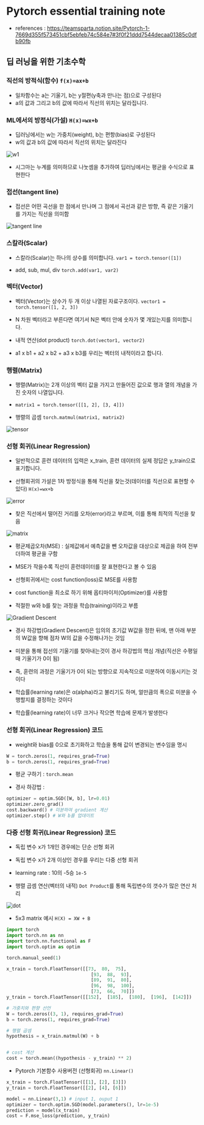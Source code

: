 # Pytorch essential training note

* references : https://teamsparta.notion.site/Pytorch-1-7669d355f573451cbf5ebfeb74c584e7#3f0f21ddd7544decaa01385c0dfb90fb

## 딥 러닝을 위한 기초수학

### 직선의 방적식(함수) `f(x)=ax+b`

* 일차함수는 a는 기울기, b는 y절편(y축과 만나는 점)으로 구성된다
* a의 값과 그리고 b의 값에 따라서 직선의 위치는 달라집니다.

### ML에서의 방정식(가설) `H(x)=wx+b`

* 딥러닝에서는 w는 가중치(weight), b는 편항(bias)로 구성된다
* w의 값과 b의 값에 따라서 직선의 위치는 달라진다

![w1](https://user-images.githubusercontent.com/41291493/134908731-b68ae42b-343c-48dc-93af-e63e5441f729.png)

* 시그마는 누계를 의미하므로 나눗셈을 추가하여 딥러닝에서는 평균을 수식으로 표현한다

### 접선(tangent line)

* 접선은 어떤 곡선을 한 점에서 만나며 그 점에서 곡선과 같은 방향, 즉 같은 기울기를 가지는 직선을 의미함

![tangent line](https://user-images.githubusercontent.com/41291493/134908691-67509715-a7d1-4317-a357-16aecb8266b6.png)

 ### 스칼라(Scalar)
 
* 스칼라(Scalar)는 하나의 상수를 의미합니다. `var1 = torch.tensor([1])`

* add, sub, mul, div `torch.add(var1, var2)`

### 벡터(Vector)

* 벡터(Vector)는 상수가 두 개 이상 나열된 자료구조이다. `vector1 = torch.tensor([1, 2, 3])`

* N 차원 벡터라고 부른다면 여기서 N은 벡터 안에 숫자가 몇 개있는지를 의미합니다.

* 내적 연산(dot product) `torch.dot(vector1, vector2)`

* a1 x b1 + a2 x b2 + a3 x b3를 우리는 벡터의 내적이라고 합니다.

### 행렬(Matrix)

* 행렬(Matrix)는 2개 이상의 벡터 값을 가지고 만들어진 값으로 행과 열의 개념을 가진 숫자의 나열입니다.

* `matrix1 = torch.tensor([[1, 2], [3, 4]])`

* 행렬의 곱셈 `torch.matmul(matrix1, matrix2)`

![tensor](https://user-images.githubusercontent.com/41291493/135062903-0186068f-6035-46ab-a6d9-9eebe1dd6d38.png)

### 선형 회귀(Linear Regression)

* 일반적으로 훈련 데이터의 입력은 x_train, 훈련 데이터의 실제 정답은 y_train으로 표기합니다.

* 선형회귀의 가설은 1차 방정식을 통해 직선을 찾는것(데이터를 직선으로 표현할 수 있다) `H(x)=wx+b`

![error](https://user-images.githubusercontent.com/41291493/135068075-ae0ac7bd-9253-4a94-885e-8538e91bf99d.PNG)

* 찾은 직선에서 떨어진 거리를 오차(error)라고 부르며, 이를 통해 최적의 직선을 찾음

![matrix](https://user-images.githubusercontent.com/41291493/135068374-233c583a-d884-4e9d-ad14-74882098c0bb.png)

* 평균제곱오차(MSE) : 실제값에서 예측값을 뺀 오차값을 대상으로 제곱을 하여 전부 더하여 평균을 구함

* MSE가 작을수록 직선이 훈련데이터를 잘 표현한다고 볼 수 있음

* 선형회귀에서는 cost function(loss)로 MSE를 사용함

* cost function을 최소로 하기 위해 옵티마이저(Optimizer)를 사용함

* 적절한 w와 b를 찾는 과정을 학습(training)이라고 부름

![Gradient Descent](https://user-images.githubusercontent.com/41291493/135069580-5771d314-ceba-46cf-83ac-b3c66b679a87.png)

* 경사 하강법(Gradient Descent)은 임의의 초기값 W값을 정한 뒤에, 맨 아래 부분의 W값을 향해 점차 W의 값을 수정해나가는 것임

* 미분을 통해 접선의 기울기를 찾아내는것이 경사 하강법의 핵심 개념(직선은 수평일 때 기울기가 0이 됨)

* 즉, 훈련의 과정은 기울기가 0이 되는 방향으로 지속적으로 미분하여 이동시키는 것이다

* 학습률(learning rate)은 α(alpha)라고 불리기도 하며, 얼만큼의 폭으로 미분을 수행할지를 결정하는 것이다

* 학습률(learning rate)이 너무 크거나 작으면 학습에 문제가 발생한다

### 선형 회귀(Linear Regression) 코드

* weight와 bias를 0으로 초기화하고 학습을 통해 값이 변경되는 변수임을 명시

``` python
W = torch.zeros(1, requires_grad=True)
b = torch.zeros(1, requires_grad=True)
```

* 평균 구하기 : `torch.mean`

* 경사 하강법 :

``` python
optimizer = optim.SGD([W, b], lr=0.01)
optimizer.zero_grad()
cost.backward() # 미분하여 gradient 계산
optimizer.step() # W와 b를 업데이트
```

### 다중 선형 회귀(Linear Regression) 코드

* 독립 변수 x가 1개인 경우에는 단순 선형 회귀

* 독립 변수 x가 2개 이상인 경우를 우리는 다중 선형 회귀

* learning rate : 10의 -5승 `1e-5`

* 행렬 곱셈 연산(벡터의 내적) `Dot Product`를 통해 독립변수의 갯수가 많은 연산 처리 

![dot](https://user-images.githubusercontent.com/41291493/135399808-504e141f-52dd-4aa7-9e2e-cac5fc01d85d.PNG)

* 5x3 matrix 예시 `H(X) = XW + B`

``` python
import torch
import torch.nn as nn
import torch.nn.functional as F
import torch.optim as optim

torch.manual_seed(1)

x_train = torch.FloatTensor([[73,  80,  75],
                               [93,  88,  93],
                               [89,  91,  80],
                               [96,  98,  100],
                               [73,  66,  70]])
y_train = torch.FloatTensor([[152],  [185],  [180],  [196],  [142]])

# 가중치와 편향 선언
W = torch.zeros((3, 1), requires_grad=True)
b = torch.zeros(1, requires_grad=True)

# 행렬 곱셈
hypothesis = x_train.matmul(W) + b


# cost 계산
cost = torch.mean((hypothesis - y_train) ** 2)
```

* Pytorch 기본함수 사용버전 (선형회귀) `nn.Linear()`

``` python
x_train = torch.FloatTensor([[1], [2], [3]])
y_train = torch.FloatTensor([[2], [4], [6]])

model = nn.Linear(3,1) # input 1, ouput 1
optimizer = torch.optim.SGD(model.parameters(), lr=1e-5)
prediction = model(x_train)
cost = F.mse_loss(prediction, y_train)
```

